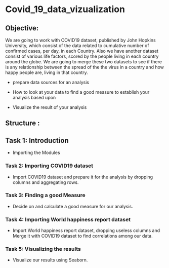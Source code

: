 # Covid_19_data_vizualization

## Objective:

We are going to work with COVID19 dataset, published by John Hopkins University, which consist of the data related to cumulative number of confirmed cases, per day, in each Country. Also we have another dataset consist of various life factors, scored by the people living in each country around the globe. We are going to merge these two datasets to see if there is any relationship between the spread of the the virus in a country and how happy people are, living in that country.

* prepare data sources for an analysis

* How to look at your data to find a good measure to establish your analysis based upon

* Visualize the result of your analysis

## Structure :

## Task 1: Introduction

* Importing the Modules 

### Task 2: Importing COVID19 dataset

* Import COVID19 dataset and prepare it for the analysis by dropping columns and aggregating rows.

### Task 3: Finding a good Measure

* Decide on and calculate a good measure for our analysis.

### Task 4: Importing World happiness report dataset

* Import World happiness report dataset, dropping useless columns and Merge it with COVID19 dataset to find correlations among our data.

### Task 5: Visualizing the results

* Visualize our results using Seaborn.
